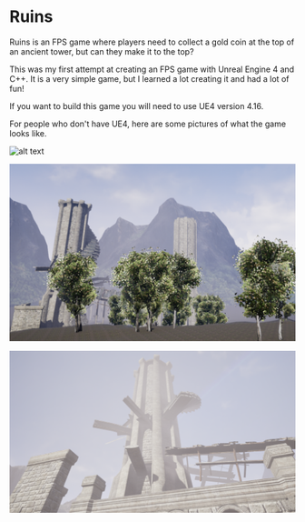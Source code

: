 # Ruins
Ruins is an FPS game where players need to collect a gold coin at the top of an ancient tower, but can they make it to the top?

This was my first attempt at creating an FPS game with Unreal Engine 4 and C++.  It is a very simple game, but I learned a lot creating it and had a lot of fun!

If you want to build this game you will need to use UE4 version 4.16.

For people who don't have UE4, here are some pictures of what the game looks like.

![alt text](https://github.com/nolanhorner/ruins/blob/master/Screenshots/Ruins1.png)

![alt text](https://github.com/nolanhorner/ruins/blob/master/Screenshots/Ruins2.png)

![alt text](https://github.com/nolanhorner/ruins/blob/master/Screenshots/Ruins3.png)
